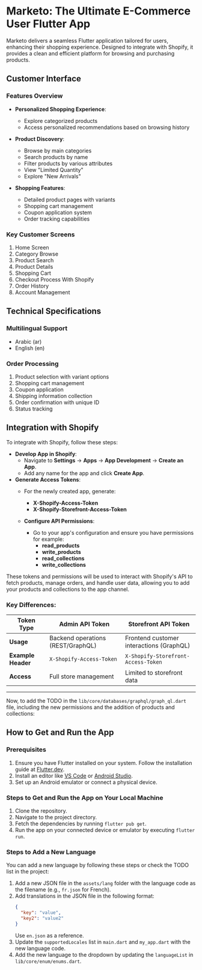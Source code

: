 # Marketo: The Ultimate E-Commerce User Flutter App

Marketo delivers a seamless Flutter application tailored for users, enhancing their shopping experience. Designed to integrate with Shopify, it provides a clean and efficient platform for browsing and purchasing products.

## Customer Interface

### Features Overview

- **Personalized Shopping Experience**:
    - Explore categorized products
    - Access personalized recommendations based on browsing history

- **Product Discovery**:
    - Browse by main categories
    - Search products by name
    - Filter products by various attributes
    - View "Limited Quantity"
    - Explore "New Arrivals"

- **Shopping Features**:
    - Detailed product pages with variants
    - Shopping cart management
    - Coupon application system
    - Order tracking capabilities

### Key Customer Screens

1. Home Screen
2. Category Browse
3. Product Search
4. Product Details
5. Shopping Cart
6. Checkout Process With Shopify 
7. Order History
8. Account Management

## Technical Specifications

### Multilingual Support

- Arabic (ar)
- English (en)

### Order Processing

1. Product selection with variant options
2. Shopping cart management
3. Coupon application
4. Shipping information collection
5. Order confirmation with unique ID
6. Status tracking


## **Integration with Shopify**

To integrate with Shopify, follow these steps:

- **Develop App in Shopify**:
    - Navigate to **Settings** -> **Apps** -> **App Development** -> **Create an App**.
    - Add any name for the app and click **Create App**.
- **Generate Access Tokens**:
    - For the newly created app, generate:
        - **X-Shopify-Access-Token**
        - **X-Shopify-Storefront-Access-Token**

    - **Configure API Permissions**:
        - Go to your app's configuration and ensure you have permissions for example:
            - **read_products**
            - **write_products**
            - **read_collections**
            - **write_collections**

These tokens and permissions will be used to interact with Shopify's API to fetch products, manage orders, and handle user data, allowing you to add your products and collections to the app channel.

### **Key Differences:**

| **Token Type**               | **Admin API Token**                     | **Storefront API Token**                |
|------------------------------|------------------------------------------|------------------------------------------|
| **Usage**                    | Backend operations (REST/GraphQL)        | Frontend customer interactions (GraphQL)|
| **Example Header**           | `X-Shopify-Access-Token`                 | `X-Shopify-Storefront-Access-Token`     |
| **Access**                   | Full store management                    | Limited to storefront data              |

---

Now, to add the TODO in the `lib/core/databases/graphql/graph_ql.dart` file, including the new permissions and the addition of products and collections:

## How to Get and Run the App

### Prerequisites

1. Ensure you have Flutter installed on your system. Follow the installation guide at [Flutter.dev](https://flutter.dev/docs/get-started/install).
2. Install an editor like [VS Code](https://code.visualstudio.com/) or [Android Studio](https://developer.android.com/studio).
3. Set up an Android emulator or connect a physical device.

### Steps to Get and Run the App on Your Local Machine

1. Clone the repository.
2. Navigate to the project directory.
3. Fetch the dependencies by running `flutter pub get`.
4. Run the app on your connected device or emulator by executing `flutter run`.

### Steps to Add a New Language

You can add a new language by following these steps or check the TODO list in the project:

1. Add a new JSON file in the `assets/lang` folder with the language code as the filename (e.g., `fr.json` for French).
2. Add translations in the JSON file in the following format:
   ```json
   {
     "key": "value",
     "key2": "value2"
   }
   ```
   Use `en.json` as a reference.
3. Update the `supportedLocales` list in `main.dart` and `my_app.dart` with the new language code.
4. Add the new language to the dropdown by updating the `languageList` in `lib/core/enum/enums.dart`.
